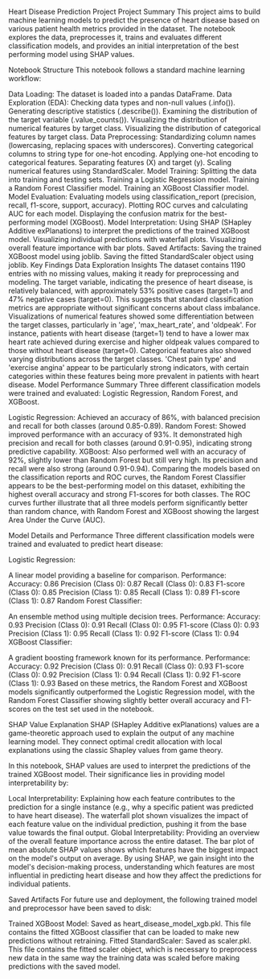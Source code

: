Heart Disease Prediction Project
Project Summary
This project aims to build machine learning models to predict the presence of heart disease based on various patient health metrics provided in the dataset. The notebook explores the data, preprocesses it, trains and evaluates different classification models, and provides an initial interpretation of the best performing model using SHAP values.

Notebook Structure
This notebook follows a standard machine learning workflow:

Data Loading: The dataset is loaded into a pandas DataFrame.
Data Exploration (EDA):
Checking data types and non-null values (.info()).
Generating descriptive statistics (.describe()).
Examining the distribution of the target variable (.value_counts()).
Visualizing the distribution of numerical features by target class.
Visualizing the distribution of categorical features by target class.
Data Preprocessing:
Standardizing column names (lowercasing, replacing spaces with underscores).
Converting categorical columns to string type for one-hot encoding.
Applying one-hot encoding to categorical features.
Separating features (X) and target (y).
Scaling numerical features using StandardScaler.
Model Training:
Splitting the data into training and testing sets.
Training a Logistic Regression model.
Training a Random Forest Classifier model.
Training an XGBoost Classifier model.
Model Evaluation:
Evaluating models using classification_report (precision, recall, f1-score, support, accuracy).
Plotting ROC curves and calculating AUC for each model.
Displaying the confusion matrix for the best-performing model (XGBoost).
Model Interpretation:
Using SHAP (SHapley Additive exPlanations) to interpret the predictions of the trained XGBoost model.
Visualizing individual predictions with waterfall plots.
Visualizing overall feature importance with bar plots.
Saved Artifacts:
Saving the trained XGBoost model using joblib.
Saving the fitted StandardScaler object using joblib.
Key Findings
Data Exploration Insights
The dataset contains 1190 entries with no missing values, making it ready for preprocessing and modeling.
The target variable, indicating the presence of heart disease, is relatively balanced, with approximately 53% positive cases (target=1) and 47% negative cases (target=0). This suggests that standard classification metrics are appropriate without significant concerns about class imbalance.
Visualizations of numerical features showed some differentiation between the target classes, particularly in 'age', 'max_heart_rate', and 'oldpeak'. For instance, patients with heart disease (target=1) tend to have a lower max heart rate achieved during exercise and higher oldpeak values compared to those without heart disease (target=0).
Categorical features also showed varying distributions across the target classes. 'Chest pain type' and 'exercise angina' appear to be particularly strong indicators, with certain categories within these features being more prevalent in patients with heart disease.
Model Performance Summary
Three different classification models were trained and evaluated: Logistic Regression, Random Forest, and XGBoost.

Logistic Regression: Achieved an accuracy of 86%, with balanced precision and recall for both classes (around 0.85-0.89).
Random Forest: Showed improved performance with an accuracy of 93%. It demonstrated high precision and recall for both classes (around 0.91-0.95), indicating strong predictive capability.
XGBoost: Also performed well with an accuracy of 92%, slightly lower than Random Forest but still very high. Its precision and recall were also strong (around 0.91-0.94).
Comparing the models based on the classification reports and ROC curves, the Random Forest Classifier appears to be the best-performing model on this dataset, exhibiting the highest overall accuracy and strong F1-scores for both classes. The ROC curves further illustrate that all three models perform significantly better than random chance, with Random Forest and XGBoost showing the largest Area Under the Curve (AUC).

Model Details and Performance
Three different classification models were trained and evaluated to predict heart disease:

Logistic Regression:

A linear model providing a baseline for comparison.
Performance:
Accuracy: 0.86
Precision (Class 0): 0.87
Recall (Class 0): 0.83
F1-score (Class 0): 0.85
Precision (Class 1): 0.85
Recall (Class 1): 0.89
F1-score (Class 1): 0.87
Random Forest Classifier:

An ensemble method using multiple decision trees.
Performance:
Accuracy: 0.93
Precision (Class 0): 0.91
Recall (Class 0): 0.95
F1-score (Class 0): 0.93
Precision (Class 1): 0.95
Recall (Class 1): 0.92
F1-score (Class 1): 0.94
XGBoost Classifier:

A gradient boosting framework known for its performance.
Performance:
Accuracy: 0.92
Precision (Class 0): 0.91
Recall (Class 0): 0.93
F1-score (Class 0): 0.92
Precision (Class 1): 0.94
Recall (Class 1): 0.92
F1-score (Class 1): 0.93
Based on these metrics, the Random Forest and XGBoost models significantly outperformed the Logistic Regression model, with the Random Forest Classifier showing slightly better overall accuracy and F1-scores on the test set used in the notebook.

SHAP Value Explanation
SHAP (SHapley Additive exPlanations) values are a game-theoretic approach used to explain the output of any machine learning model. They connect optimal credit allocation with local explanations using the classic Shapley values from game theory.

In this notebook, SHAP values are used to interpret the predictions of the trained XGBoost model. Their significance lies in providing model interpretability by:

Local Interpretability: Explaining how each feature contributes to the prediction for a single instance (e.g., why a specific patient was predicted to have heart disease). The waterfall plot shown visualizes the impact of each feature value on the individual prediction, pushing it from the base value towards the final output.
Global Interpretability: Providing an overview of the overall feature importance across the entire dataset. The bar plot of mean absolute SHAP values shows which features have the biggest impact on the model's output on average.
By using SHAP, we gain insight into the model's decision-making process, understanding which features are most influential in predicting heart disease and how they affect the predictions for individual patients.

Saved Artifacts
For future use and deployment, the following trained model and preprocessor have been saved to disk:

Trained XGBoost Model: Saved as heart_disease_model_xgb.pkl. This file contains the fitted XGBoost classifier that can be loaded to make new predictions without retraining.
Fitted StandardScaler: Saved as scaler.pkl. This file contains the fitted scaler object, which is necessary to preprocess new data in the same way the training data was scaled before making predictions with the saved model.
